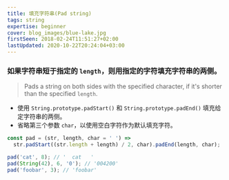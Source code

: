 ```yaml
---
title: 填充字符串(Pad string)
tags: string
expertise: beginner
cover: blog_images/blue-lake.jpg
firstSeen: 2018-02-24T11:51:27+02:00
lastUpdated: 2020-10-22T20:24:04+03:00
---
```


### 如果字符串短于指定的 `length`，则用指定的字符填充字符串的两侧。
> Pads a string on both sides with the specified character, if it's shorter than the specified `length`.

- 使用 `String.prototype.padStart()` 和 `String.prototype.padEnd()` 填充给定字符串的两侧。
- 省略第三个参数 `char`，以使用空白字符作为默认填充字符。

```js
const pad = (str, length, char = ' ') =>
  str.padStart((str.length + length) / 2, char).padEnd(length, char);
```

```js
pad('cat', 8); // '  cat   '
pad(String(42), 6, '0'); // '004200'
pad('foobar', 3); // 'foobar'
```
